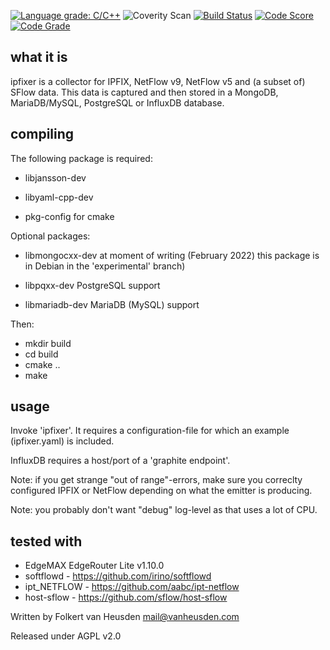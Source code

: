 [![Language grade: C/C++](https://img.shields.io/lgtm/grade/cpp/g/folkertvanheusden/ipfixer.svg?logo=lgtm&logoWidth=18)](https://lgtm.com/projects/g/folkertvanheusden/ipfixer/context:cpp)
![Coverity Scan](https://shields.api-test.nl:/coverity/scan/24517)
[![Build Status](https://app.travis-ci.com/folkertvanheusden/ipfixer.svg?branch=master)](https://app.travis-ci.com/folkertvanheusden/ipfixer)
[![Code Score](https://api.codiga.io/project/31370/score/svg)](https://www.codiga.io)
[![Code Grade](https://api.codiga.io/project/31370/status/svg)](https://www.codiga.io)


what it is
----------

ipfixer is a collector for IPFIX, NetFlow v9, NetFlow
v5 and (a subset of) SFlow data.
This data is captured and then stored in a MongoDB,
MariaDB/MySQL, PostgreSQL or InfluxDB database.


compiling
---------

The following package is required:

 * libjansson-dev

 * libyaml-cpp-dev

 * pkg-config       for cmake

Optional packages:

 * libmongocxx-dev  at moment of writing (February
                    2022) this package is in Debian
                    in the 'experimental' branch)

 * libpqxx-dev      PostgreSQL support

 * libmariadb-dev   MariaDB (MySQL) support


Then:

 * mkdir build
 * cd build
 * cmake ..
 * make


usage
-----

Invoke 'ipfixer'. It requires a configuration-file
for which an example (ipfixer.yaml) is included.

InfluxDB requires a host/port of a 'graphite
endpoint'.

Note: if you get strange "out of range"-errors, make
sure you correclty configured IPFIX or NetFlow
depending on what the emitter is producing.

Note: you probably don't want "debug" log-level as
that uses a lot of CPU.


tested with
-----------

* EdgeMAX EdgeRouter Lite v1.10.0
* softflowd   - https://github.com/irino/softflowd
* ipt_NETFLOW - https://github.com/aabc/ipt-netflow
* host-sflow  - https://github.com/sflow/host-sflow


Written by Folkert van Heusden <mail@vanheusden.com>

Released under AGPL v2.0
